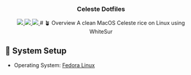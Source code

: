 <h3 align="center">
  Celeste  Dotfiles
</h3>

<p align="center">
  <a href="https://github.com/MiloLikeSkankUwU/celeste-dotfiles/stargazers">
    <img src="https://img.shields.io/github/stars/MiloLikeSkankUwU/celeste-dotfiles?style=for-the-badge&logo=starship&color=a6e3a1&logoColor=D9E0EE&labelColor=302D41">
  </a>
  <a href="https://github.com/MiloLikeSkankUwU/celeste-dotfiles/issues">
    <img src="https://img.shields.io/github/issues/MiloLikeSkankUwU/celeste-dotfiles?style=for-the-badge&logo=gitbook&color=fab387&logoColor=D9E0EE&labelColor=302D41">
  </a>
  <a href="https://github.com/MiloLikeSkankUwU/celeste-dotfiles/contributors">
    <img src="https://img.shields.io/github/contributors/MiloLikeSkankUwU/celeste-dotfiles?style=for-the-badge&logo=github&color=f38ba8&logoColor=D9E0EE&labelColor=302D41">
  </a>
# 🪴 Overview
A clean MacOS Celeste rice on Linux using WhiteSur

## 💜 System Setup
- Operating System: [Fedora Linux](https://fedoraproject.org/)
